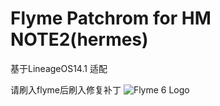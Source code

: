 # Flyme Patchrom for HM NOTE2(hermes)
基于LineageOS14.1 适配

请刷入flyme后刷入修复补丁
![Flyme 6 Logo](https://raw.githubusercontent.com/NESPTechnology/FlymeOS_devices_P8Lite/android-6.0/images/flyme.png)
